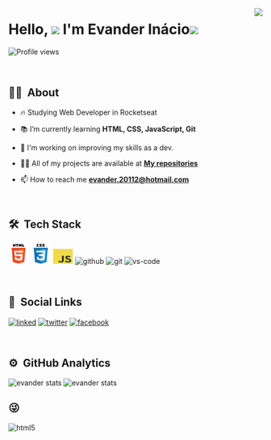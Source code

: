 
<a href="https://evanderinacio.github.io/cracha-nlw" target="blank"><img align="right" height="500em" src="https://raw.githubusercontent.com/gist/EvanderInacio/8a5b15e766fb582e839f94cc036b3256/raw/db42146deb6aadf433645480485cc143b1f764f7/githubCard.svg"/></a>
<h1 align="left">Hello, <img src="https://github.com/EvanderInacio/EvanderInacio/blob/main/images/Earth.gif?raw=true" width="30px"> I'm Evander Inácio<img src="https://raw.githubusercontent.com/kaueMarques/kaueMarques/master/hi.gif" width="30px"></h1>

<p align="left"> <img src="https://komarev.com/ghpvc/?username=EvanderInacio&color=blue" alt="Profile views" /> </p>

<br>

## 🧑🏻 &nbsp;About
- 🔥 Studying Web Developer in Rocketseat
 
- 📚 I’m currently learning **HTML, CSS, JavaScript, Git**
 
- 🚀 I'm working on improving my skills as a dev.
 
- 👨‍💻 All of my projects are available at **[My repositories](https://github.com/EvanderInacio?tab=repositories)**

- 📫 How to reach me **evander.20112@hotmail.com**

<br>

## 🛠 &nbsp;Tech Stack

 <img src="https://raw.githubusercontent.com/devicons/devicon/master/icons/html5/html5-original-wordmark.svg" alt="html5"  width="40" height="40"/> <img src="https://raw.githubusercontent.com/devicons/devicon/master/icons/css3/css3-original-wordmark.svg" alt="css3" width="40" height="40"/> </a>  <img src="https://raw.githubusercontent.com/devicons/devicon/master/icons/javascript/javascript-original.svg" alt="javascript" width="40" height="30"/> </a> <img src="https://raw.githubusercontent.com/EvanderInacio/EvanderInacio/26ff044a2fc4ca9f6153eba5547923f05e9faf6b/images/github.svg" alt="github" width="40" height="33"/> <img src="https://raw.githubusercontent.com/EvanderInacio/EvanderInacio/453eac6a7b80a0a180c970db4b51e3df466da88d/images/git.svg" alt="git" width="40" height="40"/> <img src="https://raw.githubusercontent.com/EvanderInacio/EvanderInacio/e25d715e6c3aeb692fb8b12dab7c7cd87b51b677/images/visual-studio-code.svg" alt="vs-code" width="40" height="35"/>
 
<br>

## 📱 &nbsp;Social Links

<a href="https://www.linkedin.com/in/evander-inacio" target="blank"><img align="center" src="https://raw.githubusercontent.com/rahuldkjain/github-profile-readme-generator/master/src/images/icons/Social/linked-in-alt.svg" alt="linked" height="30" width="40" /></a>
<a href="https://twitter.com/Evander_Inacio" target="blank"><img align="center" src="https://raw.githubusercontent.com/EvanderInacio/EvanderInacio/55c6d0de3bb755efff5dd199a52d7e63fbe9f963/images/twitter.svg" alt="twitter" height="37" width="40" /></a>
<a href="https://www.facebook.com/evandder.lopes" target="blank"><img align="center" src="https://raw.githubusercontent.com/EvanderInacio/EvanderInacio/55c6d0de3bb755efff5dd199a52d7e63fbe9f963/images/facebook.svg" alt="facebook" height="40" width="40" /></a>

<br>

## ⚙️ &nbsp;GitHub Analytics

<img width="530em" src="https://github-readme-stats.vercel.app/api?username=EvanderInacio&show_icons=true=anuraghazra&show_icons=true&theme=algolia" alt="evander stats"/> <img width="530em" src="https://github-readme-stats.vercel.app/api/top-langs/?username=EvanderInacio&layout=compact&theme=algolia" alt="evander stats"/>

## 😜
<img src="https://raw.githubusercontent.com/EvanderInacio/EvanderInacio/31392b82f8d283024205fa00630967af29dad767/images/github.svg" alt="html5"/>


<!--
**EvanderInacio/EvanderInacio** is a ✨ _special_ ✨ repository because its `README.md` (this file) appears on your GitHub profile.

Here are some ideas to get you started:

- 🔭 I’m currently working on ...
- 🌱 I’m currently learning ...
- 👯 I’m looking to collaborate on ...
- 🤔 I’m looking for help with ...
- 💬 Ask me about ...
- 📫 How to reach me: ...
- 😄 Pronouns: ...
- ⚡ Fun fact: ...
-->
